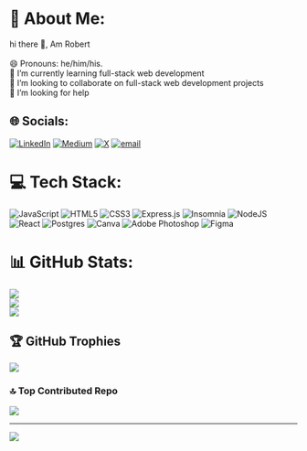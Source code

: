 # 💫 About Me:
hi there 👋, Am Robert<br><br>😄 Pronouns: he/him/his.<br>🌱 I’m currently learning full-stack web development<br>👯 I’m looking to collaborate on full-stack web development projects<br>🤝 I’m looking for help


## 🌐 Socials:
[![LinkedIn](https://img.shields.io/badge/LinkedIn-%230077B5.svg?logo=linkedin&logoColor=white)](https://linkedin.com/in/https://www.linkedin.com/in/kellyhandy01/) [![Medium](https://img.shields.io/badge/Medium-12100E?logo=medium&logoColor=white)](https://medium.com/@medium.com/@kellyhandy31) [![X](https://img.shields.io/badge/X-black.svg?logo=X&logoColor=white)](https://x.com/https://x.com/kellyhandy69750?s=11) [![email](https://img.shields.io/badge/Email-D14836?logo=gmail&logoColor=white)](mailto:kellyhandy31@gmail.com) 

# 💻 Tech Stack:
![JavaScript](https://img.shields.io/badge/javascript-%23323330.svg?style=for-the-badge&logo=javascript&logoColor=%23F7DF1E) ![HTML5](https://img.shields.io/badge/html5-%23E34F26.svg?style=for-the-badge&logo=html5&logoColor=white) ![CSS3](https://img.shields.io/badge/css3-%231572B6.svg?style=for-the-badge&logo=css3&logoColor=white) ![Express.js](https://img.shields.io/badge/express.js-%23404d59.svg?style=for-the-badge&logo=express&logoColor=%2361DAFB) ![Insomnia](https://img.shields.io/badge/Insomnia-black?style=for-the-badge&logo=insomnia&logoColor=5849BE) ![NodeJS](https://img.shields.io/badge/node.js-6DA55F?style=for-the-badge&logo=node.js&logoColor=white) ![React](https://img.shields.io/badge/react-%2320232a.svg?style=for-the-badge&logo=react&logoColor=%2361DAFB) ![Postgres](https://img.shields.io/badge/postgres-%23316192.svg?style=for-the-badge&logo=postgresql&logoColor=white) ![Canva](https://img.shields.io/badge/Canva-%2300C4CC.svg?style=for-the-badge&logo=Canva&logoColor=white) ![Adobe Photoshop](https://img.shields.io/badge/adobe%20photoshop-%2331A8FF.svg?style=for-the-badge&logo=adobe%20photoshop&logoColor=white) ![Figma](https://img.shields.io/badge/figma-%23F24E1E.svg?style=for-the-badge&logo=figma&logoColor=white)
# 📊 GitHub Stats:
![](https://github-readme-stats.vercel.app/api?username=Robert-kelly19&theme=radical&hide_border=false&include_all_commits=true&count_private=true)<br/>
![](https://nirzak-streak-stats.vercel.app/?user=Robert-kelly19&theme=radical&hide_border=false)<br/>
![](https://github-readme-stats.vercel.app/api/top-langs/?username=Robert-kelly19&theme=radical&hide_border=false&include_all_commits=true&count_private=true&layout=compact)

## 🏆 GitHub Trophies
![](https://github-profile-trophy.vercel.app/?username=Robert-kelly19&theme=radical&no-frame=false&no-bg=true&margin-w=4)

### 🔝 Top Contributed Repo
![](https://github-contributor-stats.vercel.app/api?username=Robert-kelly19&limit=5&theme=dark&combine_all_yearly_contributions=true)

---
[![](https://visitcount.itsvg.in/api?id=Robert-kelly19&icon=0&color=0)](https://visitcount.itsvg.in)

<!-- Proudly created with GPRM ( https://gprm.itsvg.in ) -->